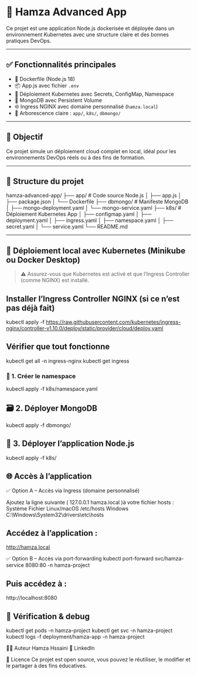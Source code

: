 # 🚀 Hamza Advanced App

Ce projet est une application Node.js dockerisée et déployée dans un environnement Kubernetes avec une structure claire et des bonnes pratiques DevOps.

---

## ✅ Fonctionnalités principales

- 🐳 Dockerfile (Node.js 18)
- 📦 App.js avec fichier `.env`
- 🔐 Déploiement Kubernetes avec Secrets, ConfigMap, Namespace
- 🧱 MongoDB avec Persistent Volume
- 🌐 Ingress NGINX avec domaine personnalisé (`hamza.local`)
- 📁 Arborescence claire : `app/`, `k8s/`, `dbmongo/`

---

## 🎯 Objectif

Ce projet simule un déploiement cloud complet en local, idéal pour les environnements DevOps réels ou à des fins de formation.

---

## 📁 Structure du projet
hamza-advanced-app/
├── app/ # Code source Node.js
│ ├── app.js
│ ├── package.json
│ └── Dockerfile
├── dbmongo/ # Manifeste MongoDB
│ ├── mongo-deployment.yaml
│ └── mongo-service.yaml
├── k8s/ # Déploiement Kubernetes App
│ ├── configmap.yaml
│ ├── deployment.yaml
│ ├── ingress.yaml
│ ├── namespace.yaml
│ ├── secret.yaml
│ └── service.yaml
└── README.md

---

## 🧪 Déploiement local avec Kubernetes (Minikube ou Docker Desktop)

> ⚠️ Assurez-vous que Kubernetes est activé et que l’Ingress Controller (comme NGINX) est installé.
## Installer l’Ingress Controller NGINX (si ce n’est pas déjà fait)
kubectl apply -f https://raw.githubusercontent.com/kubernetes/ingress-nginx/controller-v1.10.0/deploy/static/provider/cloud/deploy.yaml
## Vérifier que tout fonctionne
kubectl get all -n ingress-nginx
kubectl get ingress

### 🧱 1. Créer le namespace
kubectl apply -f k8s/namespace.yaml
## 🗃️ 2. Déployer MongoDB
kubectl apply -f dbmongo/
## 🚀 3. Déployer l’application Node.js
kubectl apply -f k8s/
## 🌐 Accès à l’application
✅ Option A – Accès via Ingress (domaine personnalisé)

Ajoutez la ligne suivante ( 127.0.0.1 hamza.local )à votre fichier hosts :
Système	              Fichier
Linux/macOS	           /etc/hosts
Windows	               C:\Windows\System32\drivers\etc\hosts

## Accédez à l’application :
http://hamza.local

✅ Option B – Accès via port-forwarding
kubectl port-forward svc/hamza-service 8080:80 -n hamza-project
## Puis accédez à :
http://localhost:8080

## 🧰 Vérification & debug
kubectl get pods -n hamza-project
kubectl get svc -n hamza-project
kubectl logs -f deployment/hamza-app -n hamza-project

👨‍💻 Auteur
Hamza Hssaini
📎 LinkedIn

📜 Licence
Ce projet est open source, vous pouvez le réutiliser, le modifier et le partager à des fins éducatives.
